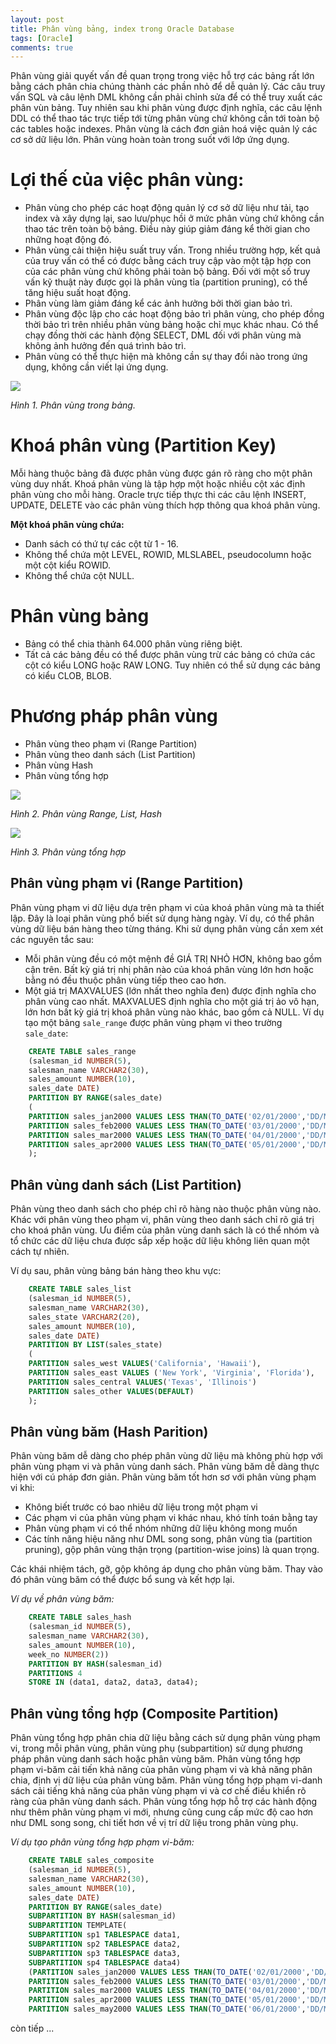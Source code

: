 ```yaml
---
layout: post
title: Phân vùng bảng, index trong Oracle Database
tags: [Oracle]
comments: true
---
```


Phân vùng giải quyết vấn đề quan trọng trong việc hỗ trợ các bảng rất lớn bằng cách phân chia chúng thành các phần nhỏ để dễ quản lý. Các câu truy vấn SQL và câu lệnh DML không cần phải chỉnh sửa để có thể truy xuất các phân vùn bảng. Tuy nhiên sau khi phân vùng được định nghĩa, các câu lệnh DDL có thể thao tác trực tiếp tới từng phân vùng chứ không cần tới toàn bộ các tables hoặc indexes. Phân vùng là cách đơn giản hoá việc quản lý các cơ sở dữ liệu lớn. Phân vùng hoàn toàn trong suốt với lớp ứng dụng.

# Lợi thế của việc phân vùng:
- Phân vùng cho phép các hoạt động quản lý cơ sở dữ liệu như tải, tạo index và xây dựng lại, sao lưu/phục hồi ở mức phân vùng chứ không cần thao tác trên toàn bộ bảng. Điều này giúp giảm đáng kể thời gian cho những hoạt động đó.
- Phân vùng cải thiện hiệu suất truy vấn. Trong nhiều trường hợp, kết quả của truy vấn có thể có được bằng cách truy cập vào một tập hợp con của các phân vùng chứ không phải toàn bộ bảng. Đối với một số truy vấn kỹ thuật này được gọi là phân vùng tỉa (partition pruning), có thể tăng hiệu suất hoạt động.
- Phân vùng làm giảm đáng kể các ảnh hưởng bởi thời gian bảo trì.
- Phân vùng độc lập cho các hoạt động bảo trì phân vùng, cho phép đồng thời bảo trì trên nhiều phân vùng bảng hoặc chỉ mục khác nhau. Có thể chạy đồng thời các hành động SELECT, DML đối với phân vùng mà không ảnh hưởng đến quá trình bảo trì.
- Phân vùng có thể thực hiện mà không cần sự thay đổi nào trong ứng dụng, không cần viết lại ứng dụng.

 ![](/img/table_partition_h1.jpg)
 
_Hình 1. Phân vùng trong bảng._

# Khoá phân vùng (Partition Key)
Mỗi hàng thuộc bảng đã được phân vùng được gán rõ ràng cho một phân vùng duy nhất. Khoá phân vùng là tập hợp một hoặc nhiều cột xác định phân vùng cho mỗi hàng. Oracle trực tiếp thực thi các câu lệnh INSERT, UPDATE, DELETE vào các phân vùng thích hợp thông qua khoá phân vùng.

**Một khoá phân vùng chứa:**
- Danh sách có thứ tự các cột từ 1 - 16.
- Không thể chứa một LEVEL, ROWID, MLSLABEL, pseudocolumn hoặc một cột kiểu ROWID.
- Không thể chứa cột NULL.

# Phân vùng bảng
- Bảng có thể chia thành 64.000 phân vùng riêng biệt.
- Tất cả các bảng đều có thể được phân vùng trừ các bảng có chứa các cột có kiểu LONG hoặc RAW LONG. Tuy nhiên có thể sử dụng các bảng có kiểu CLOB, BLOB.

# Phương pháp phân vùng
- Phân vùng theo phạm vi (Range Partition)
- Phân vùng theo danh sách (List Partition)
- Phân vùng Hash
- Phân vùng tổng hợp

 ![](/img/table_partition_h2.jpg)

_Hình 2. Phân vùng Range, List, Hash_

 ![](/img/table_partition_h3.jpg)

_Hình 3. Phân vùng tổng hợp_

## Phân vùng phạm vi (Range Partition)
Phân vùng phạm vi dữ liệu dựa trên phạm vi của khoá phân vùng mà ta thiết lập. Đây là loại phân vùng phổ biết sử dụng hàng ngày. Ví dụ, có thể phân vùng dữ liệu bán hàng theo từng tháng.
Khi sử dụng phân vùng cần xem xét các nguyên tắc sau:
- Mỗi phân vùng đều có một mệnh đề GIÁ TRỊ NHỎ HƠN, không bao gồm cận trên. Bất kỳ giá trị nhị phân nào của khoá phân vùng lớn hơn hoặc bằng nó đều thuộc phân vùng tiếp theo cao hơn.
- Một giá trị MAXVALUES (lớn nhất theo nghĩa đen) được định nghĩa cho phân vùng cao nhất. MAXVALUES định nghĩa cho một giá trị ảo vô hạn, lớn hơn bất kỳ giá trị khoá phân vùng nào khác, bao gồm cả NULL.
Ví dụ tạo một bảng `sale_range` được phân vùng phạm vi theo trường `sale_date`:

```sql
	CREATE TABLE sales_range 
	(salesman_id NUMBER(5), 
	salesman_name VARCHAR2(30), 
	sales_amount NUMBER(10), 
	sales_date DATE)
	PARTITION BY RANGE(sales_date) 
	(
	PARTITION sales_jan2000 VALUES LESS THAN(TO_DATE('02/01/2000','DD/MM/YYYY')),
	PARTITION sales_feb2000 VALUES LESS THAN(TO_DATE('03/01/2000','DD/MM/YYYY')),
	PARTITION sales_mar2000 VALUES LESS THAN(TO_DATE('04/01/2000','DD/MM/YYYY')),
	PARTITION sales_apr2000 VALUES LESS THAN(TO_DATE('05/01/2000','DD/MM/YYYY'))
	);
```

## Phân vùng danh sách (List Partition)
Phân vùng theo danh sách cho phép chỉ rõ hàng nào thuộc phân vùng nào. Khác với phân vùng theo phạm vi, phân vùng theo danh sách chỉ rõ giá trị cho khoá phân vùng.
Ưu điểm của phân vùng danh sách là có thể nhóm và tổ chức các dữ liệu chưa được sắp xếp hoặc dữ liệu không liên quan một cách tự nhiên.

Ví dụ sau, phân vùng bảng bán hàng theo khu vực:
```sql
	CREATE TABLE sales_list
	(salesman_id NUMBER(5), 
	salesman_name VARCHAR2(30),
	sales_state VARCHAR2(20),
	sales_amount NUMBER(10), 
	sales_date DATE)
	PARTITION BY LIST(sales_state)
	(
	PARTITION sales_west VALUES('California', 'Hawaii'),
	PARTITION sales_east VALUES ('New York', 'Virginia', 'Florida'),
	PARTITION sales_central VALUES('Texas', 'Illinois')
	PARTITION sales_other VALUES(DEFAULT)
	);
```
## Phân vùng băm (Hash Parition)
Phân vùng băm dễ dàng cho phép phân vùng dữ liệu mà không phù hợp với phân vùng phạm vi và phân vùng danh sách. Phân vùng băm dễ dàng thực hiện với cú pháp đơn giản. Phân vùng băm tốt hơn sơ với phân vùng phạm vi khi:
- Không biết trước có bao nhiêu dữ liệu trong một phạm vi
- Các phạm vi của phân vùng phạm vi khác nhau, khó tính toán bằng tay
- Phân vùng phạm vi có thể nhóm những dữ liệu không mong muốn
- Các tính năng hiệu năng như DML song song, phân vùng tỉa (partition pruning), gộp phân vùng thận trọng (partition-wise joins) là quan trọng.

Các khái nhiệm tách, gỡ, gộp không áp dụng cho phân vùng băm. Thay vào đó phân vùng băm có thể được bổ sung và kết hợp lại.

_Ví dụ về phân vùng băm:_
```sql
	CREATE TABLE sales_hash
	(salesman_id NUMBER(5),
	salesman_name VARCHAR2(30),
	sales_amount NUMBER(10),
	week_no NUMBER(2))
	PARTITION BY HASH(salesman_id)
	PARTITIONS 4
	STORE IN (data1, data2, data3, data4);
```

## Phân vùng tổng hợp (Composite Partition)
Phân vùng tổng hợp phân chia dữ liệu bằng cách sử dụng phân vùng phạm vi, trong mỗi phân vùng, phân vùng phụ (subpartition) sử dụng phương pháp phân vùng danh sách hoặc phân vùng băm. Phân vùng tổng hợp phạm vi-băm cải tiến khả năng của phân vùng phạm vi và khả năng phân chia, định vị dữ liệu của phân vùng băm. Phân vùng tổng hợp phạm vi-danh sách cải tiếng khả năng của phân vùng phạm vi và cơ chế điều khiển rõ ràng của phân vùng danh sách.
Phân vùng tổng hợp hỗ trợ các hành động như thêm phân vùng phạm vi mới, nhưng cũng cung cấp mức độ cao hơn như DML song song, chi tiết hơn về vị trí dữ liệu trong phân vùng phụ.

_Ví dụ tạo phân vùng tổng hợp phạm vi-băm:_
```sql
	CREATE TABLE sales_composite 
	(salesman_id NUMBER(5), 
	salesman_name VARCHAR2(30), 
	sales_amount NUMBER(10), 
	sales_date DATE)
	PARTITION BY RANGE(sales_date) 
	SUBPARTITION BY HASH(salesman_id)
	SUBPARTITION TEMPLATE(
	SUBPARTITION sp1 TABLESPACE data1,
	SUBPARTITION sp2 TABLESPACE data2,
	SUBPARTITION sp3 TABLESPACE data3,
	SUBPARTITION sp4 TABLESPACE data4)
	(PARTITION sales_jan2000 VALUES LESS THAN(TO_DATE('02/01/2000','DD/MM/YYYY'))
	PARTITION sales_feb2000 VALUES LESS THAN(TO_DATE('03/01/2000','DD/MM/YYYY'))
	PARTITION sales_mar2000 VALUES LESS THAN(TO_DATE('04/01/2000','DD/MM/YYYY'))
	PARTITION sales_apr2000 VALUES LESS THAN(TO_DATE('05/01/2000','DD/MM/YYYY'))
	PARTITION sales_may2000 VALUES LESS THAN(TO_DATE('06/01/2000','DD/MM/YYYY')));
```
còn tiếp ...
